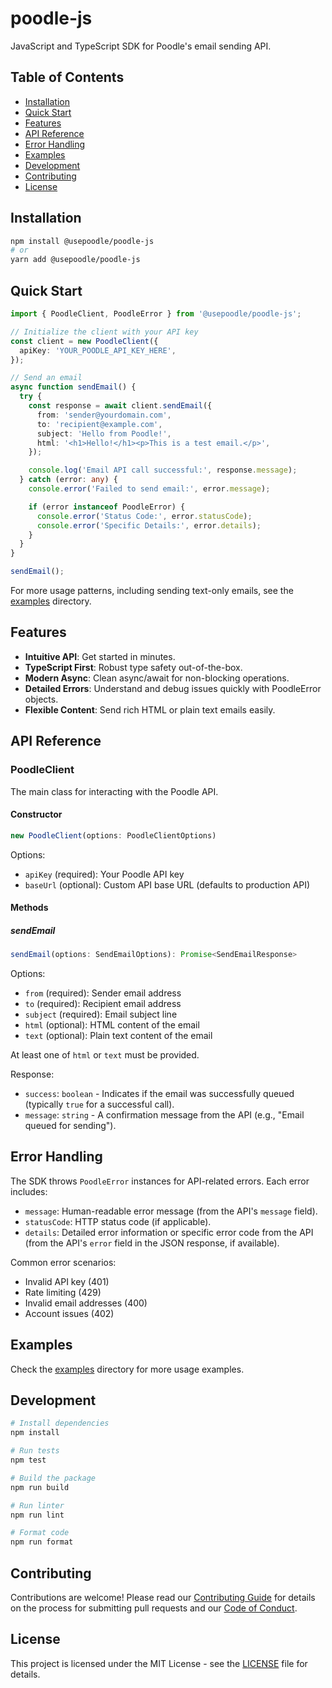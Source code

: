 # poodle-js

JavaScript and TypeScript SDK for Poodle's email sending API.

## Table of Contents

- [Installation](#installation)
- [Quick Start](#quick-start)
- [Features](#features)
- [API Reference](#api-reference)
- [Error Handling](#error-handling)
- [Examples](#examples)
- [Development](#development)
- [Contributing](#contributing)
- [License](#license)

## Installation

```bash
npm install @usepoodle/poodle-js
# or
yarn add @usepoodle/poodle-js
```

## Quick Start

```typescript
import { PoodleClient, PoodleError } from '@usepoodle/poodle-js';

// Initialize the client with your API key
const client = new PoodleClient({
  apiKey: 'YOUR_POODLE_API_KEY_HERE',
});

// Send an email
async function sendEmail() {
  try {
    const response = await client.sendEmail({
      from: 'sender@yourdomain.com',
      to: 'recipient@example.com',
      subject: 'Hello from Poodle!',
      html: '<h1>Hello!</h1><p>This is a test email.</p>',
    });

    console.log('Email API call successful:', response.message);
  } catch (error: any) {
    console.error('Failed to send email:', error.message);

    if (error instanceof PoodleError) {
      console.error('Status Code:', error.statusCode);
      console.error('Specific Details:', error.details);
    }
  }
}

sendEmail();
```

For more usage patterns, including sending text-only emails, see the [examples](./examples) directory.

## Features

- **Intuitive API**: Get started in minutes.
- **TypeScript First**: Robust type safety out-of-the-box.
- **Modern Async**: Clean async/await for non-blocking operations.
- **Detailed Errors**: Understand and debug issues quickly with PoodleError objects.
- **Flexible Content**: Send rich HTML or plain text emails easily.

## API Reference

### PoodleClient

The main class for interacting with the Poodle API.

#### Constructor

```typescript
new PoodleClient(options: PoodleClientOptions)
```

Options:

- `apiKey` (required): Your Poodle API key
- `baseUrl` (optional): Custom API base URL (defaults to production API)

#### Methods

##### sendEmail

```typescript
sendEmail(options: SendEmailOptions): Promise<SendEmailResponse>
```

Options:

- `from` (required): Sender email address
- `to` (required): Recipient email address
- `subject` (required): Email subject line
- `html` (optional): HTML content of the email
- `text` (optional): Plain text content of the email

At least one of `html` or `text` must be provided.

Response:

- `success`: `boolean` - Indicates if the email was successfully queued (typically `true` for a successful call).
- `message`: `string` - A confirmation message from the API (e.g., "Email queued for sending").

## Error Handling

The SDK throws `PoodleError` instances for API-related errors. Each error includes:

- `message`: Human-readable error message (from the API's `message` field).
- `statusCode`: HTTP status code (if applicable).
- `details`: Detailed error information or specific error code from the API (from the API's `error` field in the JSON response, if available).

Common error scenarios:

- Invalid API key (401)
- Rate limiting (429)
- Invalid email addresses (400)
- Account issues (402)

## Examples

Check the [examples](./examples) directory for more usage examples.

## Development

```bash
# Install dependencies
npm install

# Run tests
npm test

# Build the package
npm run build

# Run linter
npm run lint

# Format code
npm run format
```

## Contributing

Contributions are welcome! Please read our [Contributing Guide](CONTRIBUTING.md) for details on the process for submitting pull requests and our [Code of Conduct](CODE_OF_CONDUCT.md).

## License

This project is licensed under the MIT License - see the [LICENSE](LICENSE) file for details.

